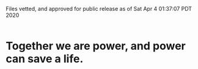 Files vetted, and approved for public release as of Sat Apr  4 01:37:07 PDT 2020<br><br><h1>Together we are power, and power can save a life.</h1>
